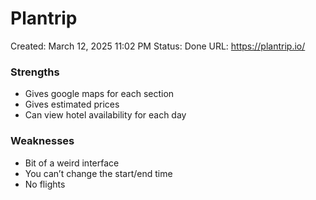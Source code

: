 # Plantrip

Created: March 12, 2025 11:02 PM
Status: Done
URL: https://plantrip.io/

### Strengths

- Gives google maps for each section
- Gives estimated prices
- Can view hotel availability for each day

### Weaknesses

- Bit of a weird interface
- You can’t change the start/end time
- No flights